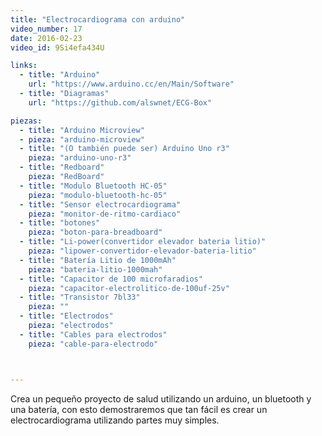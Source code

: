 ```yaml
---
title: "Electrocardiograma con arduino"
video_number: 17
date: 2016-02-23
video_id: 9Si4efa434U

links:
  - title: "Arduino"
    url: "https://www.arduino.cc/en/Main/Software"
  - title: "Diagramas"
    url: "https://github.com/alswnet/ECG-Box"

piezas:
  - title: "Arduino Microview"
  - pieza: "arduino-microview"
  - title: "(O también puede ser) Arduino Uno r3"
    pieza: "arduino-uno-r3"
  - title: "Redboard"
    pieza: "RedBoard"
  - title: "Modulo Bluetooth HC-05"
    pieza: "modulo-bluetooth-hc-05"
  - title: "Sensor electrocardiograma"
    pieza: "monitor-de-ritmo-cardiaco"
  - title: "botones"
    pieza: "boton-para-breadboard"
  - title: "Li-power(convertidor elevador bateria litio)"
    pieza: "lipower-convertidor-elevador-bateria-litio"
  - title: "Batería Litio de 1000mAh"
    pieza: "bateria-litio-1000mah"
  - title: "Capacitor de 100 microfaradios"
    pieza: "capacitor-electrolitico-de-100uf-25v"
  - title: "Transistor 7bl33"
    pieza: ""
  - title: "Electrodos"
    pieza: "electrodos"
  - title: "Cables para electrodos"
    pieza: "cable-para-electrodo"



---
```


Crea un pequeño proyecto de salud utilizando un arduino, un bluetooth y una batería, con esto demostraremos que tan fácil es crear un electrocardiograma utilizando partes muy simples.
